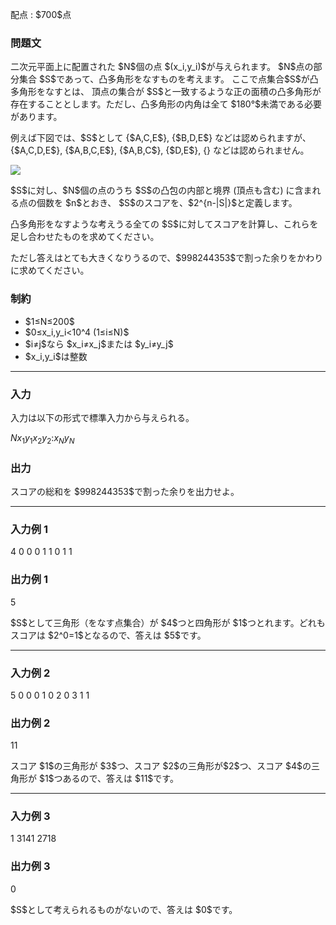 
<div>

<span>

<span>

<p>
配点 : $700$点
</p>

<div>

<section>

### **問題文**

<p>
二次元平面上に配置された $N$個の点 $(x_i,y_i)$が与えられます。
$N$点の部分集合 $S$であって、凸多角形をなすものを考えます。
ここで点集合$S$が凸多角形をなすとは、
頂点の集合が $S$と一致するような正の面積の凸多角形が存在することとします。ただし、凸多角形の内角は全て $180°$未満である必要があります。
</p>

<p>
例えば下図では、$S$として {$A,C,E$}, {$B,D,E$} などは認められますが、{$A,C,D,E$}, {$A,B,C,E$}, {$A,B,C$}, {$D,E$}, {} などは認められません。
</p>

<div>

<img src="https://atcoder.jp/img/arc082/cddb0c267926c2add885ca153c47ad8a.png">

</img>

</div>

<p>
$S$に対し、$N$個の点のうち $S$の凸包の内部と境界 (頂点も含む) に含まれる点の個数を $n$とおき、
$S$のスコアを、$2^{n-|S|}$と定義します。
</p>

<p>
凸多角形をなすような考えうる全ての $S$に対してスコアを計算し、これらを足し合わせたものを求めてください。
</p>

<p>
ただし答えはとても大きくなりうるので、$998244353$で割った余りをかわりに求めてください。
</p>

</section>

</div>

<div>

<section>

### **制約**

<ul>

<li>
$1≤N≤200$
</li>

<li>
$0≤x_i,y_i<10^4 (1≤i≤N)$
</li>

<li>
$i≠j$なら $x_i≠x_j$または $y_i≠y_j$
</li>

<li>
$x_i,y_i$は整数
</li>

</ul>

</section>

</div>

---

<div>

<div>

<section>

### **入力**

<p>
入力は以下の形式で標準入力から与えられる。
</p>

<div>

$N$$x_1$$y_1$$x_2$$y_2$$:$$x_N$$y_N$
</div>

</section>

</div>

<div>

<section>

### **出力**

<p>
スコアの総和を $998244353$で割った余りを出力せよ。
</p>

</section>

</div>

</div>

---

<div>

<section>

### **入力例 1**

<div>

4
0 0
0 1
1 0
1 1

</div>

</section>

</div>

<div>

<section>

### **出力例 1**

<div>

5

</div>

<p>
$S$として三角形（をなす点集合）が $4$つと四角形が $1$つとれます。どれもスコアは $2^0=1$となるので、答えは $5$です。
</p>

</section>

</div>

---

<div>

<section>

### **入力例 2**

<div>

5
0 0
0 1
0 2
0 3
1 1

</div>

</section>

</div>

<div>

<section>

### **出力例 2**

<div>

11

</div>

<p>
スコア $1$の三角形が $3$つ、スコア $2$の三角形が$2$つ、スコア $4$の三角形が $1$つあるので、答えは $11$です。
</p>

</section>

</div>

---

<div>

<section>

### **入力例 3**

<div>

1
3141 2718

</div>

</section>

</div>

<div>

<section>

### **出力例 3**

<div>

0

</div>

<p>
$S$として考えられるものがないので、答えは $0$です。
</p>

</section>

</div>

</span>

</span>

</div>
